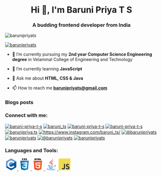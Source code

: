 <h1 align="center">Hi 👋, I'm Baruni Priya T S</h1>
<h3 align="center">A budding frontend developer from India</h3>

<p align="left"> <img src="https://komarev.com/ghpvc/?username=barunipriyats&label=Profile%20views&color=0e75b6&style=flat" alt="barunipriyats" /> </p>

<p align="left"> <a href="https://github.com/ryo-ma/github-profile-trophy"><img src="https://github-profile-trophy.vercel.app/?username=barunipriyats" alt="barunipriyats" /></a> </p>

- 🔭 I’m currently pursuing my **2nd year Computer Science Engineering degree** in Velammal College of Engineering and Technology

- 🌱 I’m currently learning **JavaScript**

- 💬 Ask me about **HTML, CSS & Java**

- 📫 How to reach me **barunipriyats@gmail.com**

### Blogs posts
<!-- BLOG-POST-LIST:START -->
<!-- BLOG-POST-LIST:END -->

<h3 align="left">Connect with me:</h3>
<p align="left">
<a href="https://codepen.io/baruni-priya-t-s" target="blank"><img align="center" src="https://raw.githubusercontent.com/rahuldkjain/github-profile-readme-generator/master/src/images/icons/Social/codepen.svg" alt="baruni-priya-t-s" height="30" width="40" /></a>
<a href="https://twitter.com/baruni_ts" target="blank"><img align="center" src="https://raw.githubusercontent.com/rahuldkjain/github-profile-readme-generator/master/src/images/icons/Social/twitter.svg" alt="baruni_ts" height="30" width="40" /></a>
<a href="https://linkedin.com/in/baruni-priya-t-s" target="blank"><img align="center" src="https://raw.githubusercontent.com/rahuldkjain/github-profile-readme-generator/master/src/images/icons/Social/linked-in-alt.svg" alt="baruni-priya-t-s" height="30" width="40" /></a>
<a href="https://stackoverflow.com/users/baruni-priya-t-s" target="blank"><img align="center" src="https://raw.githubusercontent.com/rahuldkjain/github-profile-readme-generator/master/src/images/icons/Social/stack-overflow.svg" alt="baruni-priya-t-s" height="30" width="40" /></a>
<a href="https://fb.com/barunipriya.ts" target="blank"><img align="center" src="https://raw.githubusercontent.com/rahuldkjain/github-profile-readme-generator/master/src/images/icons/Social/facebook.svg" alt="barunipriya.ts" height="30" width="40" /></a>
<a href="https://instagram.com/https://www.instagram.com/baruni_ts/" target="blank"><img align="center" src="https://raw.githubusercontent.com/rahuldkjain/github-profile-readme-generator/master/src/images/icons/Social/instagram.svg" alt="https://www.instagram.com/baruni_ts/" height="30" width="40" /></a>
<a href="https://medium.com/@barunipriyats" target="blank"><img align="center" src="https://raw.githubusercontent.com/rahuldkjain/github-profile-readme-generator/master/src/images/icons/Social/medium.svg" alt="@barunipriyats" height="30" width="40" /></a>
<a href="https://www.hackerrank.com/barunipriyats" target="blank"><img align="center" src="https://raw.githubusercontent.com/rahuldkjain/github-profile-readme-generator/master/src/images/icons/Social/hackerrank.svg" alt="barunipriyats" height="30" width="40" /></a>
<a href="https://www.hackerearth.com/@barunipriyats" target="blank"><img align="center" src="https://raw.githubusercontent.com/rahuldkjain/github-profile-readme-generator/master/src/images/icons/Social/hackerearth.svg" alt="@barunipriyats" height="30" width="40" /></a>
<a href="https://auth.geeksforgeeks.org/user/barunipriyats" target="blank"><img align="center" src="https://raw.githubusercontent.com/rahuldkjain/github-profile-readme-generator/master/src/images/icons/Social/geeks-for-geeks.svg" alt="barunipriyats" height="30" width="40" /></a>
</p>

<h3 align="left">Languages and Tools:</h3>
<p align="left"> <a href="https://www.cprogramming.com/" target="_blank"> <img src="https://raw.githubusercontent.com/devicons/devicon/master/icons/c/c-original.svg" alt="c" width="40" height="40"/> </a> <a href="https://www.w3schools.com/css/" target="_blank"> <img src="https://raw.githubusercontent.com/devicons/devicon/master/icons/css3/css3-original-wordmark.svg" alt="css3" width="40" height="40"/> </a> <a href="https://www.w3.org/html/" target="_blank"> <img src="https://raw.githubusercontent.com/devicons/devicon/master/icons/html5/html5-original-wordmark.svg" alt="html5" width="40" height="40"/> </a> <a href="https://www.java.com" target="_blank"> <img src="https://raw.githubusercontent.com/devicons/devicon/master/icons/java/java-original.svg" alt="java" width="40" height="40"/> </a> <a href="https://developer.mozilla.org/en-US/docs/Web/JavaScript" target="_blank"> <img src="https://raw.githubusercontent.com/devicons/devicon/master/icons/javascript/javascript-original.svg" alt="javascript" width="40" height="40"/> </a> </p>


